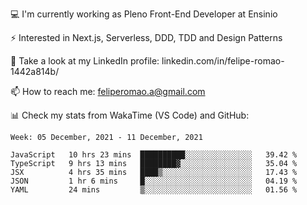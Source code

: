 💻 I'm currently working as Pleno Front-End Developer at Ensinio

⚡ Interested in Next.js, Serverless, DDD, TDD and Design Patterns

👥 Take a look at my LinkedIn profile: linkedin.com/in/felipe-romao-1442a814b/

📫 How to reach me: feliperomao.a@gmail.com

📊 Check my stats from WakaTime (VS Code) and GitHub:

<!--START_SECTION:waka-->
```text
Week: 05 December, 2021 - 11 December, 2021

JavaScript   10 hrs 23 mins  ██████████░░░░░░░░░░░░░░░   39.42 % 
TypeScript   9 hrs 13 mins   ████████▓░░░░░░░░░░░░░░░░   35.04 % 
JSX          4 hrs 35 mins   ████▒░░░░░░░░░░░░░░░░░░░░   17.43 % 
JSON         1 hr 6 mins     █░░░░░░░░░░░░░░░░░░░░░░░░   04.19 % 
YAML         24 mins         ▒░░░░░░░░░░░░░░░░░░░░░░░░   01.56 % 
```
<!--END_SECTION:waka-->
